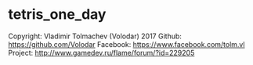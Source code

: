 # tetris_one_day
Copyright: Vladimir Tolmachev (Volodar) 2017
Github:    https://github.com/Volodar
Facebook:  https://www.facebook.com/tolm.vl
Project:   http://www.gamedev.ru/flame/forum/?id=229205

